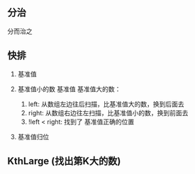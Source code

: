 ## 分治
分而治之


## 快排
1. 基准值
2. 基准值小的数 基准值 基准值大的数：
   1. left:  从数组左边往后扫描，比基准值大的数，换到后面去
   2. right: 从数组右边往左扫描，比基准值小的数，换到前面去
   3. !left < right: 找到了 基准值正确的位置

3. 基准值归位

## KthLarge (找出第K大的数)